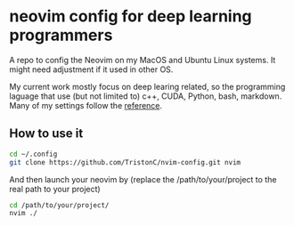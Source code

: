 # neovim config for deep learning programmers

A repo to config the Neovim on my MacOS and Ubuntu Linux systems. It might need
adjustment if it used in other OS.

My current work mostly focus on deep learing related, so the programming
laguage that use (but not limited to) c++, CUDA, Python, bash, markdown. Many
of my settings follow the
[reference](https://www.josean.com/posts/how-to-setup-neovim-2024).

## How to use it

```bash
cd ~/.config
git clone https://github.com/TristonC/nvim-config.git nvim
```

And then launch your neovim by (replace the /path/to/your/project to the real
path to your project)

```bash
cd /path/to/your/project/
nvim ./
```

